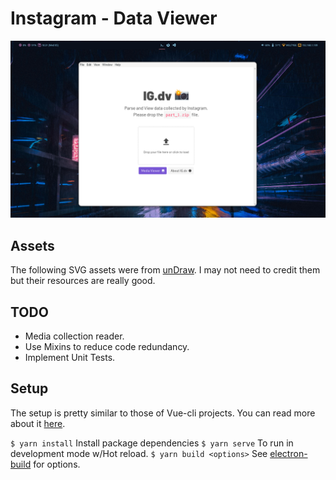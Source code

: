 # Instagram - Data Viewer

<img src="IG-dv.png" alt="Banner image"/>

## Assets

The following SVG assets were from [unDraw](https://undraw.co/).
I may not need to credit them but their resources are really good.

## TODO

- Media collection reader.
- Use Mixins to reduce code redundancy.
- Implement Unit Tests.

## Setup
The setup is pretty similar to those of Vue-cli projects.
You can read more about it [here](https://cli.vuejs.org/).

`$ yarn install` Install package dependencies
`$ yarn serve` To run in development mode w/Hot reload.
`$ yarn build <options>` See [electron-build](https://www.electron.build/) for options.